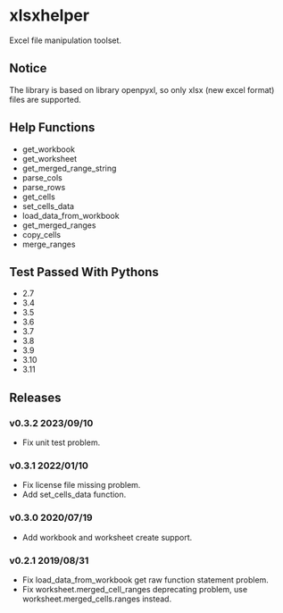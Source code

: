 # xlsxhelper

Excel file manipulation toolset. 

## Notice

The library is based on library openpyxl, so only xlsx (new excel format) files are supported.

## Help Functions

- get_workbook
- get_worksheet
- get_merged_range_string
- parse_cols
- parse_rows
- get_cells
- set_cells_data
- load_data_from_workbook
- get_merged_ranges
- copy_cells
- merge_ranges

## Test Passed With Pythons

- 2.7
- 3.4
- 3.5
- 3.6
- 3.7
- 3.8
- 3.9
- 3.10
- 3.11

## Releases

### v0.3.2 2023/09/10

- Fix unit test problem.

### v0.3.1 2022/01/10

- Fix license file missing problem.
- Add set_cells_data function.

### v0.3.0 2020/07/19

- Add workbook and worksheet create support.

### v0.2.1 2019/08/31

- Fix load_data_from_workbook get raw function statement problem.
- Fix worksheet.merged_cell_ranges deprecating problem, use worksheet.merged_cells.ranges instead.
